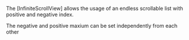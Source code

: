 The [InfiniteScrollView] allows the usage of an endless scrollable list with positive and negative index.

The negative and positive maxium can be set independently from each other
